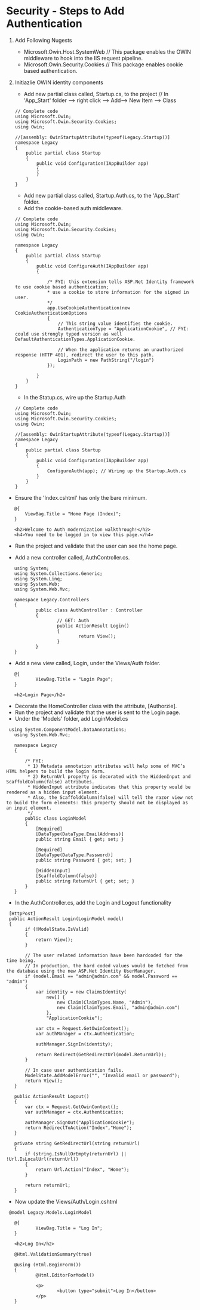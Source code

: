 ﻿# Security - Steps to Add Authentication

1. Add Following Nugests
	- Microsoft.Owin.Host.SystemWeb // This package enables the OWIN middleware to hook into the IIS request pipeline.
	- Microsoft.Owin.Security.Cookies // This package enables cookie based authentication.
2. Initiazlie OWIN identity components
	- Add new partial class called, Startup.cs, to the project // In 'App_Start' folder --> right click --> Add--> New Item --> Class
	```
	// Complete code
	using Microsoft.Owin;
	using Microsoft.Owin.Security.Cookies;
	using Owin;

	//[assembly: OwinStartupAttribute(typeof(Legacy.Startup))]
	namespace Legacy
	{
		public partial class Startup
		{
			public void Configuration(IAppBuilder app)
			{
			}
		}
	}
	```

	- Add new partial class called, Startup.Auth.cs, to the 'App_Start' folder.
	- Add the cookie-based auth middleware.
	```
	// Complete code
	using Microsoft.Owin;
	using Microsoft.Owin.Security.Cookies;
	using Owin;

	namespace Legacy
	{
		public partial class Startup
		{
			public void ConfigureAuth(IAppBuilder app)
			{

				/* FYI: this extension tells ASP.Net Identity framework to use cookie based authentication; 
				* use a cookie to store information for the signed in user.
				*/
				app.UseCookieAuthentication(new CookieAuthenticationOptions
				{
					// This string value identifies the cookie.
					AuthenticationType = "ApplicationCookie", // FYI: could use strongly typed version as well DefaultAuthenticationTypes.ApplicationCookie.

					// When the application returns an unauthorized response (HTTP 401), redirect the user to this path.
					LoginPath = new PathString("/login")
				});

			}
		}
	}
	```

	- In the Statup.cs, wire up the Startup.Auth
	```
	// Complete code
	using Microsoft.Owin;
	using Microsoft.Owin.Security.Cookies;
	using Owin;

	//[assembly: OwinStartupAttribute(typeof(Legacy.Startup))]
	namespace Legacy
	{
		public partial class Startup
		{
			public void Configuration(IAppBuilder app)
			{
				ConfigureAuth(app); // Wiring up the Startup.Auth.cs
			}
		}
	}
	```

 - Ensure the 'Index.cshtml' has only the  bare minimum.
 ```
	@{
		ViewBag.Title = "Home Page (Index)";
	}

	<h2>Welcome to Auth modernization walkthrough!</h2>
	<h4>You need to be logged in to view this page.</h4>
 ```

 - Run the project and validate that the user can see the home page.

 - Add a new controller called, AuthController.cs.
 ```
	using System;
	using System.Collections.Generic;
	using System.Linq;
	using System.Web;
	using System.Web.Mvc;

	namespace Legacy.Controllers
	{
			public class AuthController : Controller
			{
					// GET: Auth
					public ActionResult Login()
					{
							return View();
					}
			}
	}
 ```

 - Add a new view called, Login, under the Views/Auth folder.
 ```
	@{
			ViewBag.Title = "Login Page";
	}

	<h2>Login Page</h2>
 ```

 - Decorate the HomeController class with the attribute, [Authorzie].
 - Run the project and validate that the user is sent to the Login page.
 - Under the 'Models' folder, add LoginModel.cs
 ```
  using System.ComponentModel.DataAnnotations;
	using System.Web.Mvc;

	namespace Legacy
	{

		/* FYI:
		 * 1) Metadata annotation attributes will help some of MVC’s HTML helpers to build the login form.
		 * 2) ReturnUrl property is decorated with the HiddenInput and ScaffoldColumn(false) attributes.
		 * HiddenInput attribute indicates that this property would be rendered as a hidden input element.	
		 * Also, the ScaffoldColumn(false) will tell the razor view not to build the form elements: this property should not be displayed as an input element.
		 */
		public class LoginModel
		{
			[Required]
			[DataType(DataType.EmailAddress)]
			public string Email { get; set; }

			[Required]
			[DataType(DataType.Password)]
			public string Password { get; set; }

			[HiddenInput]
			[ScaffoldColumn(false)]
			public string ReturnUrl { get; set; }
		}
	}
 ```

 - In the AuthController.cs, add the Login and Logout functionality 

 ```
  [HttpPost]
  public ActionResult Login(LoginModel model)
  {
		if (!ModelState.IsValid)
		{
			return View();
		}

		// The user related information have been hardcoded for the time being.
		// In production, the hard coded values would be fetched from the database using the new ASP.Net Identity UserManager.
		if (model.Email == "admin@admin.com" && model.Password == "admin")
		{
			var identity = new ClaimsIdentity(
				new[] {
					new Claim(ClaimTypes.Name, "Admin"),
					new Claim(ClaimTypes.Email, "admin@admin.com")
				},
				"ApplicationCookie");

			var ctx = Request.GetOwinContext();
			var authManager = ctx.Authentication;

			authManager.SignIn(identity);

			return Redirect(GetRedirectUrl(model.ReturnUrl));
		}

		// In case user authentication fails.
		ModelState.AddModelError("", "Invalid email or password");
		return View();
	}

	public ActionResult Logout()
	{
		var ctx = Request.GetOwinContext();
		var authManager = ctx.Authentication;

		authManager.SignOut("ApplicationCookie");
		return RedirectToAction("Index","Home");
	}

	private string GetRedirectUrl(string returnUrl)
	{
		if (string.IsNullOrEmpty(returnUrl) || !Url.IsLocalUrl(returnUrl))
		{
			return Url.Action("Index", "Home");
		}

		return returnUrl;
	}
 ```

 - Now update the Views/Auth/Login.cshtml
 ```
  @model Legacy.Models.LoginModel

	@{
			ViewBag.Title = "Log In";
	}

	<h2>Log In</h2>

	@Html.ValidationSummary(true)

	@using (Html.BeginForm())
	{
			@Html.EditorForModel()
    
			<p>
					<button type="submit">Log In</button>
			</p>
	}
 ```